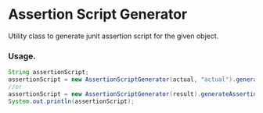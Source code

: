 Assertion Script Generator
===
Utility class to generate junit assertion script for the given object. 

### Usage.

~~~java 
String assertionScript;
assertionScript = new AssertionScriptGenerator(actual, "actual").generateAssertionScript();
//or
assertionScript = new AssertionScriptGenerator(result).generateAssertionScript();
System.out.println(assertionScript);
~~~
